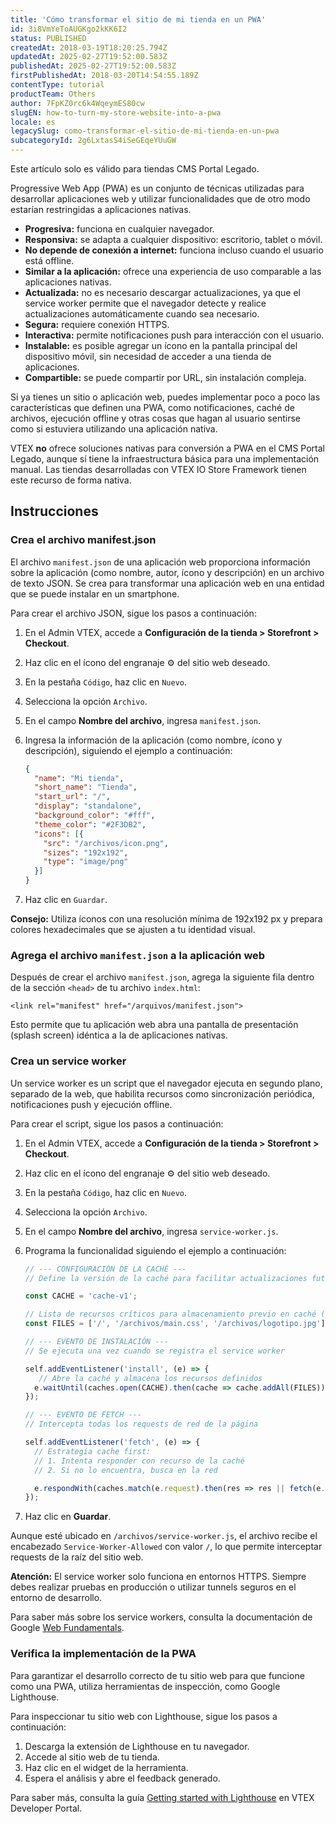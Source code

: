 ```yaml
---
title: 'Cómo transformar el sitio de mi tienda en un PWA'
id: 3i8VmYeToAUGKgo2kKK6I2
status: PUBLISHED
createdAt: 2018-03-19T18:20:25.794Z
updatedAt: 2025-02-27T19:52:00.583Z
publishedAt: 2025-02-27T19:52:00.583Z
firstPublishedAt: 2018-03-20T14:54:55.189Z
contentType: tutorial
productTeam: Others
author: 7FpKZ0rc6k4WqeymES80cw
slugEN: how-to-turn-my-store-website-into-a-pwa
locale: es
legacySlug: como-transformar-el-sitio-de-mi-tienda-en-un-pwa
subcategoryId: 2g6LxtasS4iSeGEqeYUuGW
---
```


<div class = "alert alert-info">
  <p>Este artículo solo es válido para tiendas CMS Portal Legado.</p>
</div>

Progressive Web App (PWA) es un conjunto de técnicas utilizadas para desarrollar aplicaciones web y utilizar funcionalidades que de otro modo estarían restringidas a aplicaciones nativas.

- **Progresiva:** funciona en cualquier navegador.
- **Responsiva:** se adapta a cualquier dispositivo: escritorio, tablet o móvil.
- **No depende de conexión a internet:** funciona incluso cuando el usuario está offline.
- **Similar a la aplicación:** ofrece una experiencia de uso comparable a las aplicaciones nativas.
- **Actualizada:** no es necesario descargar actualizaciones, ya que el service worker permite que el navegador detecte y realice actualizaciones automáticamente cuando sea necesario.
- **Segura:** requiere conexión HTTPS.
- **Interactiva:** permite notificaciones push para interacción con el usuario.
- **Instalable:** es posible agregar un ícono en la pantalla principal del dispositivo móvil, sin necesidad de acceder a una tienda de aplicaciones.
- **Compartible:** se puede compartir por URL, sin instalación compleja.

Si ya tienes un sitio o aplicación web, puedes implementar poco a poco las características que definen una PWA, como notificaciones, caché de archivos, ejecución offline y otras cosas que hagan al usuario sentirse como si estuviera utilizando una aplicación nativa.

<div class="alert alert-warning">
VTEX <strong>no</strong> ofrece soluciones nativas para conversión a PWA en el CMS Portal Legado, aunque sí tiene la infraestructura básica para una implementación manual. Las tiendas desarrolladas con VTEX IO Store Framework tienen este recurso de forma nativa.</div>

## Instrucciones

### Crea el archivo manifest.json

El archivo `manifest.json` de una aplicación web proporciona información sobre la aplicación (como nombre, autor, ícono y descripción) en un archivo de texto JSON. Se crea para transformar una aplicación web en una entidad que se puede instalar en un smartphone.

Para crear el archivo JSON, sigue los pasos a continuación:

1. En el Admin VTEX, accede a **Configuración de la tienda > Storefront > Checkout**.
2. Haz clic en el ícono del engranaje ⚙️ del sitio web deseado.
3. En la pestaña `Código`, haz clic en `Nuevo`.
4. Selecciona la opción `Archivo`.
5. En el campo **Nombre del archivo**, ingresa `manifest.json`.
6. Ingresa la información de la aplicación (como nombre, ícono y descripción), siguiendo el ejemplo a continuación:

    ```json
    {
      "name": "Mi tienda",
      "short_name": "Tienda",
      "start_url": "/",
      "display": "standalone",
      "background_color": "#fff",
      "theme_color": "#2F3DB2",
      "icons": [{
        "src": "/archivos/icon.png",
        "sizes": "192x192",
        "type": "image/png"
      }]
    }
    ```

7. Haz clic en `Guardar`.

<div class="alert alert-info"> <p><strong>Consejo:</strong> Utiliza íconos con una resolución mínima de 192x192 px y prepara colores hexadecimales que se ajusten a tu identidad visual.</p> </div>

### Agrega el archivo `manifest.json` a la aplicación web

Después de crear el archivo `manifest.json`, agrega la siguiente fila dentro de la sección `<head>` de tu archivo `index.html`:

```
<link rel="manifest" href="/arquivos/manifest.json">
```

Esto permite que tu aplicación web abra una pantalla de presentación (splash screen) idéntica a la de aplicaciones nativas.

### Crea un service worker

Un service worker es un script que el navegador ejecuta en segundo plano, separado de la web, que habilita recursos como sincronización periódica, notificaciones push y ejecución offline.

Para crear el script, sigue los pasos a continuación:

1. En el Admin VTEX, accede a **Configuración de la tienda > Storefront > Checkout**.
2. Haz clic en el ícono del engranaje ⚙️ del sitio web deseado.
3. En la pestaña `Código`, haz clic en `Nuevo`.
4. Selecciona la opción `Archivo`.
5.  En el campo **Nombre del archivo**, ingresa `service-worker.js`.
6.  Programa la funcionalidad siguiendo el ejemplo a continuación:

    ```js
    // --- CONFIGURACIÓN DE LA CACHÉ ---
    // Define la versión de la caché para facilitar actualizaciones futuras

    const CACHE = 'cache-v1';

    // Lista de recursos críticos para almacenamiento previo en caché (páginas, CSS, imágenes)
    const FILES = ['/', '/archivos/main.css', '/archivos/logotipo.jpg'];

    // --- EVENTO DE INSTALACIÓN ---
    // Se ejecuta una vez cuando se registra el service worker

    self.addEventListener('install', (e) => {
       // Abre la caché y almacena los recursos definidos
      e.waitUntil(caches.open(CACHE).then(cache => cache.addAll(FILES)));
    });

    // --- EVENTO DE FETCH ---
    // Intercepta todas los requests de red de la página

    self.addEventListener('fetch', (e) => {
      // Estrategia cache first:
      // 1. Intenta responder con recurso de la caché
      // 2. Si no lo encuentra, busca en la red

      e.respondWith(caches.match(e.request).then(res => res || fetch(e.request)));
    });
    ```

7. Haz clic en **Guardar**.

Aunque esté ubicado en `/archivos/service-worker.js`, el archivo recibe el encabezado `Service-Worker-Allowed` con valor `/`, lo que permite interceptar requests de la raíz del sitio web.

<div class="alert alert-warning"> <p><strong>Atención:</strong> El service worker solo funciona en entornos HTTPS. Siempre debes realizar pruebas en producción o utilizar tunnels seguros en el entorno de desarrollo.</p></div>

Para saber más sobre los service workers, consulta la documentación de Google [Web Fundamentals](https://developer.chrome.com/docs/workbox/service-worker-overview?hl=es-419).

### Verifica la implementación de la PWA

Para garantizar el desarrollo correcto de tu sitio web para que funcione como una PWA, utiliza herramientas de inspección, como Google Lighthouse.

Para inspeccionar tu sitio web con Lighthouse, sigue los pasos a continuación:

1. Descarga la extensión de Lighthouse en tu navegador.
2. Accede al sitio web de tu tienda.
3. Haz clic en el widget de la herramienta.
4. Espera el análisis y abre el feedback generado.

Para saber más, consulta la guía [Getting started with Lighthouse](https://developers.vtex.com/docs/guides/storefront-getting-started-with-lighthouse) en VTEX Developer Portal.
